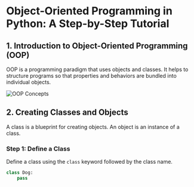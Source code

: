 # Object-Oriented Programming in Python: A Step-by-Step Tutorial

## 1. Introduction to Object-Oriented Programming (OOP)

OOP is a programming paradigm that uses objects and classes. It helps to structure programs so that properties and behaviors are bundled into individual objects.

![OOP Concepts](https://via.placeholder.com/600x300)

## 2. Creating Classes and Objects

A class is a blueprint for creating objects. An object is an instance of a class.

### Step 1: Define a Class
Define a class using the `class` keyword followed by the class name.

```python
class Dog:
    pass
